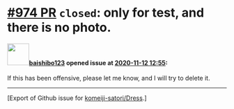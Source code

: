 # [\#974 PR](https://github.com/komeiji-satori/Dress/pull/974) `closed`: only for test, and there is no photo. 

#### <img src="https://avatars.githubusercontent.com/u/73873306?v=4" width="50">[baishibo123](https://github.com/baishibo123) opened issue at [2020-11-12 12:55](https://github.com/komeiji-satori/Dress/pull/974):

If this has been offensive, please let me know, and I will try to delete it. 




-------------------------------------------------------------------------------



[Export of Github issue for [komeiji-satori/Dress](https://github.com/komeiji-satori/Dress).]
